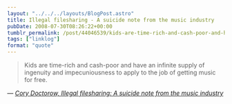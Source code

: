 ```yaml
---
layout: "../../../layouts/BlogPost.astro"
title: Illegal filesharing - A suicide note from the music industry
pubDate: 2008-07-30T08:26:22+00:00
tumblr_permalink: /post/44046539/kids-are-time-rich-and-cash-poor-and-have-an
tags: ["linklog"]
format: "quote"
---
```


> Kids are time-rich and cash-poor and have an infinite supply of ingenuity and impecuniousness to apply to the job of getting music for free.

— <cite>[Cory Doctorow, _Illegal filesharing: A suicide note from the music industry_](https://www.theguardian.com/technology/2008/jul/29/internet.digitalmusic)</cite>

